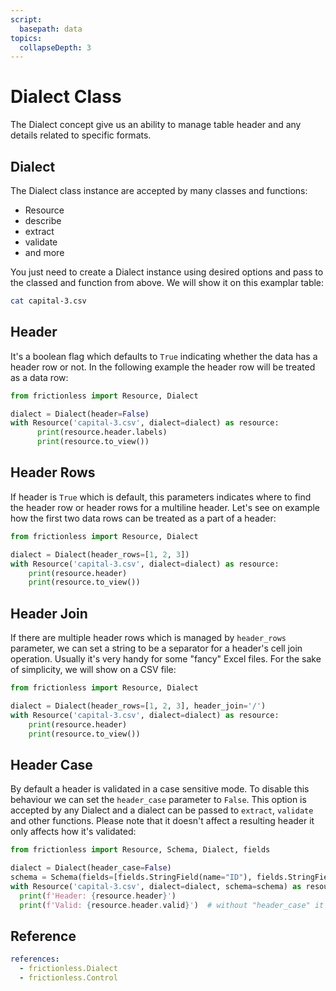 ```yaml
---
script:
  basepath: data
topics:
  collapseDepth: 3
---
```


# Dialect Class

The Dialect concept give us an ability to manage table header and any details related to specific formats.

## Dialect

The Dialect class instance are accepted by many classes and functions:

- Resource
- describe
- extract
- validate
- and more

You just need to create a Dialect instance using desired options and pass to the classed and function from above. We will show it on this examplar table:

```bash script tabs=CLI
cat capital-3.csv
```

## Header

It's a boolean flag which defaults to `True` indicating whether the data has a header row or not. In the following example the header row will be treated as a data row:

```python script tabs=Python
from frictionless import Resource, Dialect

dialect = Dialect(header=False)
with Resource('capital-3.csv', dialect=dialect) as resource:
      print(resource.header.labels)
      print(resource.to_view())
```

## Header Rows

If header is `True` which is default, this parameters indicates where to find the header row or header rows for a multiline header. Let's see on example how the first two data rows can be treated as a part of a header:

```python script tabs=Python
from frictionless import Resource, Dialect

dialect = Dialect(header_rows=[1, 2, 3])
with Resource('capital-3.csv', dialect=dialect) as resource:
    print(resource.header)
    print(resource.to_view())
```

## Header Join

If there are multiple header rows which is managed by `header_rows` parameter, we can set a string to be a separator for a header's cell join operation. Usually it's very handy for some "fancy" Excel files. For the sake of simplicity, we will show on a CSV file:

```python script tabs=Python
from frictionless import Resource, Dialect

dialect = Dialect(header_rows=[1, 2, 3], header_join='/')
with Resource('capital-3.csv', dialect=dialect) as resource:
    print(resource.header)
    print(resource.to_view())
```

## Header Case

By default a header is validated in a case sensitive mode. To disable this behaviour we can set the `header_case` parameter to `False`. This option is accepted by any Dialect and a dialect can be passed to `extract`, `validate` and other functions. Please note that it doesn't affect a resulting header it only affects how it's validated:

```python script tabs=Python
from frictionless import Resource, Schema, Dialect, fields

dialect = Dialect(header_case=False)
schema = Schema(fields=[fields.StringField(name="ID"), fields.StringField(name="NAME")])
with Resource('capital-3.csv', dialect=dialect, schema=schema) as resource:
  print(f'Header: {resource.header}')
  print(f'Valid: {resource.header.valid}')  # without "header_case" it will have 2 errors
```

## Reference

```yaml reference
references:
  - frictionless.Dialect
  - frictionless.Control
```
